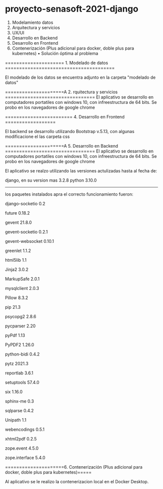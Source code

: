 # proyecto-senasoft-2021-django

1. Modelamiento datos
2. Arquitectura y servicios
3. UX/UI
4. Desarrollo en Backend
5. Desarrollo en Frontend
6. Contenerización (Plus adicional para docker, doble plus para kubernetes)
• Solución óptima al problema





===================== 1. Modelado de datos =======================================

El modelado de los datos se encuentra adjunto en la carpeta "modelado de datos"






=====================A 2. rquitectura y servicios ================================
El aplicativo se desarrollo en computadores portatiles con windows 10, con 
infreestructura de 64 bits.
Se probo en los navegadores de google chrome






======================== 4. Desarrollo en Frontend ==================

El backend se desarrollo utilizando Bootstrap v.5.13, con algunas modificacione 
el las carpeta css







=====================A 5. Desarrollo en  Backend ================================
El aplicativo se desarrollo en computadores portatiles con windows 10, con 
infreestructura de 64 bits.
Se probo en los navegadores de google chrome


El aplicativo se realzo utilizando las versiones actulizadas hasta al fecha de:

django, en su version mas 3.2.8
python 3.10.0



**************************************************************
los paquetes instalados apra el correcto funcionamiento fueron:

django-socketio    0.2

future             0.18.2

gevent             21.8.0

gevent-socketio    0.2.1

gevent-websocket   0.10.1

greenlet           1.1.2

html5lib           1.1

Jinja2             3.0.2

MarkupSafe         2.0.1

mysqlclient        2.0.3

Pillow             8.3.2

pip                21.3

psycopg2           2.8.6

pycparser          2.20

pyPdf              1.13

PyPDF2             1.26.0

python-bidi        0.4.2

pytz               2021.3

reportlab          3.6.1

setuptools         57.4.0

six                1.16.0

sphinx-me          0.3

sqlparse           0.4.2

Unipath            1.1

webencodings       0.5.1

xhtml2pdf          0.2.5

zope.event         4.5.0

zope.interface     5.4.0





=====================6. Contenerización (Plus adicional para docker, doble plus para kubernetes)=====

Al aplicativo se le realizo la contenerizacion local en el Docker Desktop.










